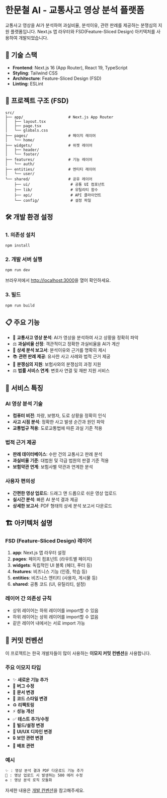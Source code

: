 # 한문철 AI - 교통사고 영상 분석 플랫폼

교통사고 영상을 AI가 분석하여 과실비율, 분석이유, 관련 판례를 제공하는 분쟁심의 지원 플랫폼입니다. Next.js 앱 라우터와 FSD(Feature-Sliced Design) 아키텍처를 사용하여 개발되었습니다.

## 🚀 기술 스택

- **Frontend**: Next.js 16 (App Router), React 19, TypeScript
- **Styling**: Tailwind CSS
- **Architecture**: Feature-Sliced Design (FSD)
- **Linting**: ESLint

## 📁 프로젝트 구조 (FSD)

```
src/
├── app/                    # Next.js App Router
│   ├── layout.tsx
│   ├── page.tsx
│   └── globals.css
├── pages/                  # 페이지 레이어
│   └── home/
├── widgets/                # 위젯 레이어
│   ├── header/
│   └── footer/
├── features/               # 기능 레이어
│   └── auth/
├── entities/               # 엔티티 레이어
│   └── user/
└── shared/                 # 공유 레이어
    ├── ui/                  # 공통 UI 컴포넌트
    ├── lib/                 # 유틸리티 함수
    ├── api/                 # API 클라이언트
    └── config/              # 설정 파일
```

## 🛠️ 개발 환경 설정

### 1. 의존성 설치

```bash
npm install
```

### 2. 개발 서버 실행

```bash
npm run dev
```

브라우저에서 [http://localhost:3000](http://localhost:3000)을 열어 확인하세요.

### 3. 빌드

```bash
npm run build
```

## 📋 주요 기능

- 🎥 **교통사고 영상 분석**: AI가 영상을 분석하여 사고 상황을 정확히 파악
- ⚖️ **과실비율 산정**: 객관적이고 정확한 과실비율을 AI가 계산
- 📝 **상세 분석 보고서**: 분석이유와 근거를 명확히 제시
- 📚 **관련 판례 제공**: 유사한 사고 사례와 법적 근거 제공
- 🤝 **분쟁심의 지원**: 보험사와의 분쟁심의 과정 지원
- ⚖️ **법률 서비스 연계**: 변호사 연결 및 재판 지원 서비스

## 🎯 서비스 특징

### AI 영상 분석 기술

- **컴퓨터 비전**: 차량, 보행자, 도로 상황을 정확히 인식
- **사고 시점 분석**: 정확한 사고 발생 순간과 원인 파악
- **교통법규 적용**: 도로교통법에 따른 과실 기준 적용

### 법적 근거 제공

- **판례 데이터베이스**: 수만 건의 교통사고 판례 분석
- **과실비율 기준**: 대법원 및 각급 법원의 판결 기준 적용
- **보험약관 연계**: 보험사별 약관과 연계한 분석

### 사용자 편의성

- **간편한 영상 업로드**: 드래그 앤 드롭으로 쉬운 영상 업로드
- **실시간 분석**: 빠른 AI 분석 결과 제공
- **상세한 보고서**: PDF 형태의 상세 분석 보고서 다운로드

## 🏗️ 아키텍처 설명

### FSD (Feature-Sliced Design) 레이어

1. **app**: Next.js 앱 라우터 설정
2. **pages**: 페이지 컴포넌트 (라우트별 페이지)
3. **widgets**: 독립적인 UI 블록 (헤더, 푸터 등)
4. **features**: 비즈니스 기능 (인증, 학습 등)
5. **entities**: 비즈니스 엔티티 (사용자, 게시물 등)
6. **shared**: 공통 코드 (UI, 유틸리티, 설정)

### 레이어 간 의존성 규칙

- 상위 레이어는 하위 레이어를 import할 수 있음
- 하위 레이어는 상위 레이어를 import할 수 없음
- 같은 레이어 내에서는 서로 import 가능

## 📝 커밋 컨벤션

이 프로젝트는 한국 개발자들이 많이 사용하는 **이모지 커밋 컨벤션**을 사용합니다.

### 주요 이모지 타입

- ✨ **새로운 기능 추가**
- 🐛 **버그 수정**
- 📝 **문서 변경**
- 💄 **코드 스타일 변경**
- ♻️ **리팩토링**
- ⚡ **성능 개선**
- ✅ **테스트 추가/수정**
- 🔧 **빌드/설정 변경**
- 🎨 **UI/UX 디자인 변경**
- 🔒 **보안 관련 변경**
- 🚀 **배포 관련**

### 예시

```bash
✨ : 영상 분석 결과 PDF 다운로드 기능 추가
🐛 : 영상 업로드 시 발생하는 500 에러 수정
♻️ : 영상 분석 로직 모듈화
```

자세한 내용은 [개발 컨벤션](./CONVENTION.md)을 참고해주세요.
